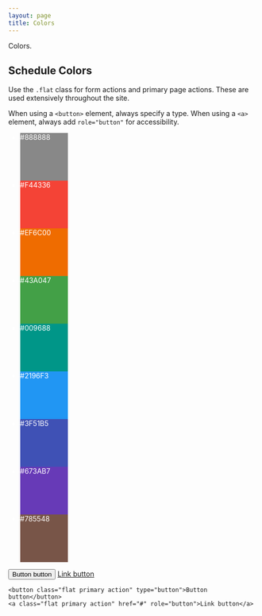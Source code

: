 ```yaml
---
layout: page
title: Colors
---
```


Colors.

## Schedule Colors

Use the `.flat` class for form actions and primary page actions. These are used extensively throughout the site.

When using a `<button>` element, always specify a type. When using a `<a>` element, always add `role="button"` for accessibility.

<ul style="color:#fff;">
    <li style="width: 96px;height: 96px;background-color: #888888">#888888</li>
    <li style="width: 96px;height: 96px;background-color: #F44336">#F44336</li>
    <li style="width: 96px;height: 96px;background-color: #EF6C00">#EF6C00</li>
    <li style="width: 96px;height: 96px;background-color: #43A047">#43A047</li>
    <li style="width: 96px;height: 96px;background-color: #009688">#009688</li>
    <li style="width: 96px;height: 96px;background-color: #2196F3">#2196F3</li>
    <li style="width: 96px;height: 96px;background-color: #3F51B5">#3F51B5</li>
    <li style="width: 96px;height: 96px;background-color: #673AB7">#673AB7</li>
    <li style="width: 96px;height: 96px;background-color: #785548">#785548</li>
</ul>
<button class="flat primary action" type="button">Button button</button>
<a class="btn" href="#" role="button">Link button</a>

```
<button class="flat primary action" type="button">Button button</button>
<a class="flat primary action" href="#" role="button">Link button</a>
```
